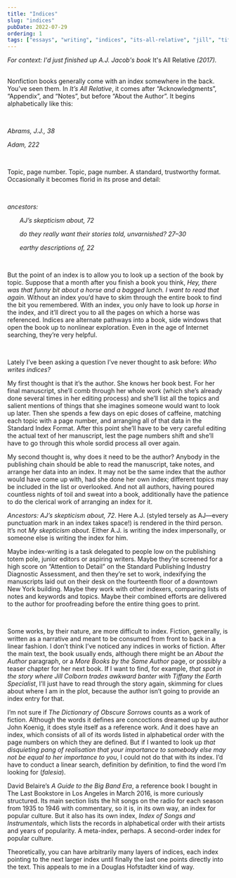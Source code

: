 ```yaml
---
title: "Indices"
slug: "indices"
pubDate: 2022-07-29
ordering: 1
tags: ["essays", "writing", "indices", "its-all-relative", "jill", "tiffany", "hofstadter"]
---
```


<div class="commentary">
<i>
For context: I'd just finished up A.J. Jacob's book </i>It's All Relative<i> (2017).
</i>
</div>

<br />

<span class="small-caps"></span>

Nonfiction books generally come with an index somewhere in the back. You’ve seen them. In _It’s All Relative_, it comes after “Acknowledgments”, “Appendix”, and “Notes”, but before “About the Author”. It begins alphabetically like this:

<br />

<i>

Abrams, J.J., 38

Adam, 222

</i>

<br />

Topic, page number. Topic, page number. A standard, trustworthy format. Occasionally it becomes florid in its prose and detail:

<br />

<i>

ancestors:

&emsp;&emsp;AJ’s skepticism about, 72

&emsp;&emsp;do they really want their stories told, unvarnished? 27–30

&emsp;&emsp;earthy descriptions of, 22

</i>

<br />

But the point of an index is to allow you to look up a section of the book by topic. Suppose that a month after you finish a book you think, _Hey, there was that funny bit about a horse and a bagged lunch. I want to read that again._ Without an index you’d have to skim through the entire book to find the bit you remembered. With an index, you only have to look up _horse_ in the index, and it’ll direct you to all the pages on which a horse was referenced. Indices are alternate pathways into a book, side windows that open the book up to nonlinear exploration. Even in the age of Internet searching, they’re very helpful.

<br />

Lately I’ve been asking a question I’ve never thought to ask before: _Who writes indices?_

My first thought is that it’s the author. She knows her book best. For her final manuscript, she’ll comb through her whole work (which she’s already done several times in her editing process) and she’ll list all the topics and salient mentions of things that she imagines someone would want to look up later. Then she spends a few days on epic doses of caffeine, matching each topic with a page number, and arranging all of that data in the Standard Index Format. After this point she’ll have to be very careful editing the actual text of her manuscript, lest the page numbers shift and she’ll have to go through this whole sordid process all over again.

My second thought is, why does it need to be the author? Anybody in the publishing chain should be able to read the manuscript, take notes, and arrange her data into an index. It may not be the same index that the author would have come up with, had she done her own index; different topics may be included in the list or overlooked. And not all authors, having poured countless nights of toil and sweat into a book, additionally have the patience to do the clerical work of arranging an index for it.

_Ancestors: AJ’s skepticism about, 72_. Here A.J. (styled tersely as AJ—every punctuation mark in an index takes space!) is rendered in the third person. It’s not _My skepticism about_. Either A.J. is writing the index impersonally, or someone else is writing the index for him.

Maybe index-writing is a task delegated to people low on the publishing totem pole, junior editors or aspiring writers. Maybe they’re screened for a high score on “Attention to Detail” on the Standard Publishing Industry Diagnostic Assessment, and then they’re set to work, indexifying the manuscripts laid out on their desk on the fourteenth floor of a downtown New York building. Maybe they work with other indexers, comparing lists of notes and keywords and topics. Maybe their combined efforts are delivered to the author for proofreading before the entire thing goes to print.

<br />

Some works, by their nature, are more difficult to index. Fiction, generally, is written as a narrative and meant to be consumed from front to back in a linear fashion. I don’t think I’ve noticed any indices in works of fiction. After the main text, the book usually ends, although there might be an _About the Author_ paragraph, or a _More Books by the Same Author_ page, or possibly a teaser chapter for her next book. If I want to find, for example, _that spot in the story where Jill Colborn trades awkward banter with Tiffany the Earth Specialist_, I’ll just have to read through the story again, skimming for clues about where I am in the plot, because the author isn’t going to provide an index entry for that.

I’m not sure if _The Dictionary of Obscure Sorrows_ counts as a work of fiction. Although the words it defines are concoctions dreamed up by author John Koenig, it does style itself as a reference work. And it does have an index, which consists of all of its words listed in alphabetical order with the page numbers on which they are defined. But if I wanted to look up _that disquieting pang of realisation that your importance to somebody else may not be equal to her importance to you_, I could not do that with its index. I’d have to conduct a linear search, definition by definition, to find the word I’m looking for (_falesia_).

David Belaire’s _A Guide to the Big Band Era_, a reference book I bought in The Last Bookstore in Los Angeles in March 2016, is more curiously structured. Its main section lists the hit songs on the radio for each season from 1935 to 1946 with commentary, so it is, in its own way, an index for popular culture. But it also has its own index, _Index of Songs and Instrumentals_, which lists the records in alphabetical order with their artists and years of popularity. A meta-index, perhaps. A second-order index for popular culture.

Theoretically, you can have arbitrarily many layers of indices, each index pointing to the next larger index until finally the last one points directly into the text. This appeals to me in a Douglas Hofstadter kind of way.